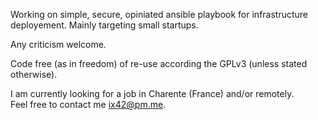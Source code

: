 Working on simple, secure, opiniated ansible playbook for infrastructure deployement.
Mainly targeting small startups.

Any criticism welcome.

Code free (as in freedom) of re-use according the GPLv3 (unless stated otherwise).

I am currently looking for a job in Charente (France) and/or remotely.  
Feel free to contact me ix42@pm.me.
